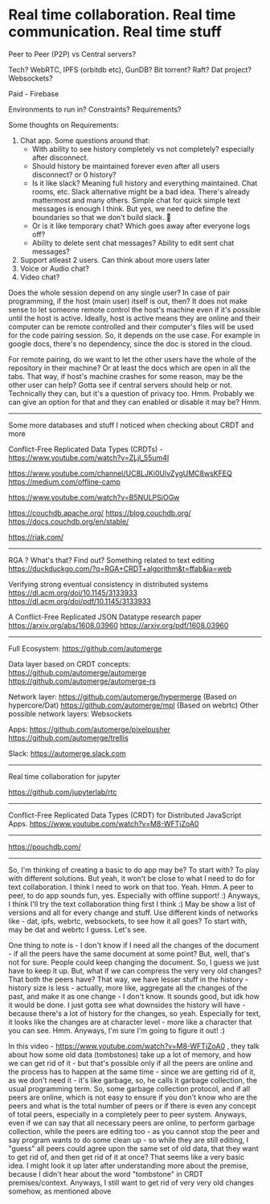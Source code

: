 # Real time collaboration. Real time communication. Real time stuff

Peer to Peer (P2P) vs Central servers?

Tech? WebRTC, IPFS (orbitdb etc), GunDB?
Bit torrent? Raft? Dat project?
Websockets?

Paid - Firebase

Environments to run in? Constraints? Requirements?

Some thoughts on Requirements:
1. Chat app. Some questions around that:
    - With ability to see history completely vs not completely? especially after disconnect.
    - Should history be maintained forever even after all users disconnect? or 0 history?
    - Is it like slack? Meaning full history and everything maintained. Chat rooms, etc.
    Slack alternative might be a bad idea. There's already mattermost and many others.
    Simple chat for quick simple text messages is enough I think. But yes, we need to
    define the boundaries so that we don't build slack. 🤣
    - Or is it like temporary chat? Which goes away after everyone logs off?
    - Ability to delete sent chat messages? Ability to edit sent chat messages?
2. Support atleast 2 users. Can think about more users later
3. Voice or Audio chat?
4. Video chat?

Does the whole session depend on any single user?
In case of pair programming, if the host (main user) itself is out, then?
It does not make sense to let someone remote control the host's machine even if
it's possible until the host is active. Ideally, host is active means they are
online and their computer can be remote controlled and their computer's files
will be used for the code pairing session. So, it depends on the use case.
For example in google docs, there's no dependency, since the doc is stored in
the cloud.

For remote pairing, do we want to let the other users have the whole of the
repository in their machine? Or at least the docs which are open in all the
tabs. That way, if host's machine crashes for some reason, may be the other
user can help? Gotta see if central servers should help or not. Technically they
can, but it's a question of privacy too. Hmm. Probably we can give an option for
that and they can enabled or disable it may be? Hmm.

---

Some more databases and stuff I noticed when checking about CRDT and more


Conflict-Free Replicated Data Types (CRDTs) - https://www.youtube.com/watch?v=ZLjl_55um4I

https://www.youtube.com/channel/UC8LJKi0UlvZygUMC8wsKFEQ
https://medium.com/offline-camp

https://www.youtube.com/watch?v=B5NULPSiOGw

https://couchdb.apache.org/
https://blog.couchdb.org/
https://docs.couchdb.org/en/stable/

https://riak.com/

---

RGA ? What's that? Find out? Something related to text editing
https://duckduckgo.com/?q=RGA+CRDT+algorithm&t=ffab&ia=web

Verifying strong eventual consistency in distributed systems
https://dl.acm.org/doi/10.1145/3133933
https://dl.acm.org/doi/pdf/10.1145/3133933

A Conflict-Free Replicated JSON Datatype research paper
https://arxiv.org/abs/1608.03960
https://arxiv.org/pdf/1608.03960


---

Full Ecosystem:
https://github.com/automerge

Data layer based on CRDT concepts:
https://github.com/automerge/automerge
https://github.com/automerge/automerge-rs

Network layer:
https://github.com/automerge/hypermerge (Based on hypercore/Dat)
https://github.com/automerge/mpl (Based on webrtc)
Other possible network layers: Websockets

Apps:
https://github.com/automerge/pixelpusher
https://github.com/automerge/trellis

Slack: https://automerge.slack.com

---

Real time collaboration for jupyter

https://github.com/jupyterlab/rtc

---

Conflict-Free Replicated Data Types (CRDT) for Distributed JavaScript Apps.
https://www.youtube.com/watch?v=M8-WFTjZoA0

---

https://pouchdb.com/

---

So, I'm thinking of creating a basic to do app may be? To start with?
To play with different solutions. But yeah, it won't be close to what I need
to do for text collaboration. I think I need to work on that too. Yeah.
Hmm. A peer to peer, to do app sounds fun, yes. Especially with offline support!
:) Anyways, I think I'll try the text collaboration thing first I think :)
May be show a list of versions and all for every change and stuff.
Use different kinds of networks like - dat, ipfs, webrtc, websockets, to see
how it all goes? To start with, may be dat and webrtc I guess. Let's see.

One thing to note is - I don't know if I need all the changes of the document -
if all the peers have the same document at some point? But, well, that's not
for sure. People could keep changing the document. So, I guess we just have to
keep it up. But, what if we can compress the very very old changes? That both
the peers have? That way, we have lesser stuff in the history - history size
is less - actually, more like, aggregate all the changes of the past, and make
it as one change - I don't know. It sounds good, but idk how it would be done.
I just gotta see what downsides the history will have - because there's a lot
of history for the changes, so yeah. Especially for text, it looks like the
changes are at character level - more like a character that you can see. Hmm.
Anyways, I'm sure I'm going to figure it out! :) 

In this video - https://www.youtube.com/watch?v=M8-WFTjZoA0 , they talk about
how some old data (tombstones) take up a lot of memory, and how we can get rid
of it - but that's possible only if all the peers are online and the process
has to happen at the same time - since we are getting rid of it, as we don't
need it - it's like garbage, so, he calls it garbage collection, the usual
programming term. So, some garbage collection protocol, and if all peers are
online, which is not easy to ensure if you don't know who are the peers and what
is the total number of peers or if there is even any concept of total peers,
especially in a completely peer to peer system. Anyways, even if we can say
that all necessary peers are online, to perform garbage collection, while the
peers are editing too - as you cannot stop the peer and say program wants to
do some clean up - so while they are still editing, I "guess" all peers could
agree upon the same set of old data, that they want to get rid of, and then
get rid of it at once? That seems like a very basic idea. I might look it up
later after understanding more about the premise, because I didn't hear about
the word "tombstone" in CRDT premises/context. Anyways, I still want to get
rid of very very old changes somehow, as mentioned above


